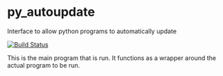 # py\_autoupdate
Interface to allow python programs to automatically update

[![Build Status](https://travis-ci.org/rlee287/py_autoupdate.svg?branch=develop)](https://travis-ci.org/rlee287/py_autoupdate)

This is the main program that is run. It functions as a wrapper around the actual program to be run.
